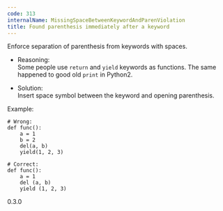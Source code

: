 ```yaml
---
code: 313
internalName: MissingSpaceBetweenKeywordAndParenViolation
title: Found parenthesis immediately after a keyword
---
```


Enforce separation of parenthesis from keywords with spaces.

  - Reasoning:  
    Some people use `return` and `yield` keywords as functions. The same
    happened to good old `print` in Python2.

  - Solution:  
    Insert space symbol between the keyword and opening parenthesis.

Example:

    # Wrong:
    def func():
        a = 1
        b = 2
        del(a, b)
        yield(1, 2, 3)
    
    # Correct:
    def func():
        a = 1
        del (a, b)
        yield (1, 2, 3)

<div class="versionadded">

0.3.0

</div>